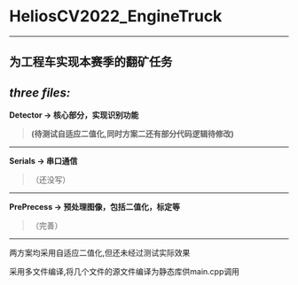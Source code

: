 # HeliosCV2022_EngineTruck
***
## 为工程车实现本赛季的翻矿任务

## *three files:*


**Detector -> 核心部分，实现识别功能**
>**(待测试自适应二值化,同时方案二还有部分代码逻辑待修改)**
***
**Serials -> 串口通信**

>（还没写）
***
**PrePrecess -> 预处理图像，包括二值化，标定等**

>（完善）
***
两方案均采用自适应二值化,但还未经过测试实际效果

采用多文件编译,将几个文件的源文件编译为静态库供main.cpp调用